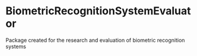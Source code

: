 # BiometricRecognitionSystemEvaluator
Package created for the research and evaluation of biometric recognition systems
